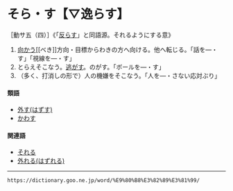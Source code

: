 # そら・す【▽逸らす】

［動サ五（四）］《「[反らす](https://dictionary.goo.ne.jp/word/%E5%8F%8D%E3%82%89%E3%81%99/#jn-131581)」と同語源。それるようにする意》
1.  [向かう](むかう（向かう）)[[べき]]方向・目標からわきの方へ向ける。他へ転じる。「話を―・す」「視線を―・す」
2.  とらえそこなう。[逃がす](にがす（逃がす）)。のがす。「ボールを―・す」
3.  （多く、打消しの形で）人の機嫌をそこなう。「人を―・さない応対ぶり」
    

#### 類語

-   [外す(はずす)](https://dictionary.goo.ne.jp/word/%E5%A4%96%E3%81%99/#jn-176319)
-   [かわす](https://dictionary.goo.ne.jp/word/%E8%BA%B1%E3%81%99/#jn-46984)

#### 関連語

-   [それる](https://dictionary.goo.ne.jp/word/%E9%80%B8%E3%82%8C%E3%82%8B_%28%E3%81%9D%E3%82%8C%E3%82%8B%29/#jn-131817)
-   [外れる(はずれる)](はずれる（外れる）)

---
`https://dictionary.goo.ne.jp/word/%E9%80%B8%E3%82%89%E3%81%99/`